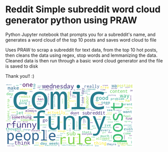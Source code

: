 # Reddit Simple subreddit word cloud generator python using PRAW
Python Jupyter notebook that prompts you for a subreddit's name, and generates a word cloud of the top 10 posts and saves word cloud to file

Uses PRAW to scrap a subreddit for text data, from the top 10 hot posts, then cleans the data using regex, stop words and lemmanizing the data. Cleaned data is then run through a basic word cloud generator and the file is saved to disk

Thank you!! :)


![Foo](wordcloud.png)
